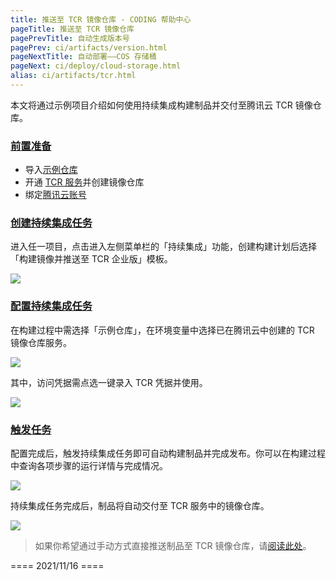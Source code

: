 ```yaml
---
title: 推送至 TCR 镜像仓库 - CODING 帮助中心
pageTitle: 推送至 TCR 镜像仓库
pagePrevTitle: 自动生成版本号
pagePrev: ci/artifacts/version.html
pageNextTitle: 自动部署——COS 存储桶
pageNext: ci/deploy/cloud-storage.html
alias: ci/artifacts/tcr.html
---
```


本文将通过示例项目介绍如何使用持续集成构建制品并交付至腾讯云 TCR 镜像仓库。

### [前置准备](#prerequisite)

-   导入[示例仓库](https://straybirds.coding.net/public/coding-demo/python-flask-example/git/files)
-   开通 [TCR 服务](https://cloud.tencent.com/product/tcr)并创建镜像仓库
-   绑定[腾讯云账号](/docs/admin/service-integration/cloud.html)

### [创建持续集成任务](#create)

进入任一项目，点击进入左侧菜单栏的「持续集成」功能，创建构建计划后选择「构建镜像并推送至 TCR 企业版」模板。

![](https://help-assets.codehub.cn/enterprise/20211116150210.png)

### [配置持续集成任务](#deploy)

在构建过程中需选择「示例仓库」，在环境变量中选择已在腾讯云中创建的 TCR 镜像仓库服务。

![](https://help-assets.codehub.cn/enterprise/20211116151118.png)

其中，访问凭据需点选一键录入 TCR 凭据并使用。

![](https://help-assets.codehub.cn/enterprise/20211116151226.png)

### [触发任务](#trigger)

配置完成后，触发持续集成任务即可自动构建制品并完成发布。你可以在构建过程中查询各项步骤的运行详情与完成情况。

![](https://help-assets.codehub.cn/enterprise/20211116173900.png)

持续集成任务完成后，制品将自动交付至 TCR 服务中的镜像仓库。

![](https://help-assets.codehub.cn/enterprise/20211116151619.png)

> 如果你希望通过手动方式直接推送制品至 TCR 镜像仓库，请[阅读此处](https://cloud.tencent.com/document/product/1141/39287#.E6.AD.A5.E9.AA.A47.EF.BC.9A.E6.8E.A8.E9.80.81.E6.8B.89.E5.8F.96.E9.95.9C.E5.83.8F)。

==== 2021/11/16 ====
